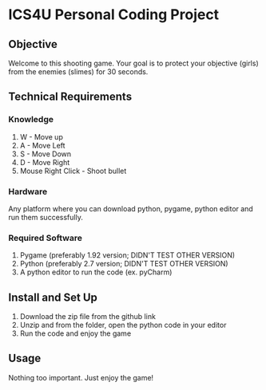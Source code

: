 # ICS4U Personal Coding Project

## Objective
Welcome to this shooting game. Your goal is to protect your objective (girls) from the enemies (slimes) for 30 seconds.

## Technical Requirements
### Knowledge

1. W - Move up
2. A - Move Left
3. S - Move Down
4. D - Move Right
5. Mouse Right Click - Shoot bullet

### Hardware
Any platform where you can download python, pygame, python editor and run them successfully.

### Required Software
1. Pygame (preferably 1.92 version; DIDN'T TEST OTHER VERSION)
2. Python (preferably 2.7 version; DIDN'T TEST OTHER VERSION)
3. A python editor to run the code (ex. pyCharm)

## Install and Set Up
1. Download the zip file from the github link
2. Unzip and from the folder, open the python code in your editor
3. Run the code and enjoy the game

## Usage
Nothing too important. Just enjoy the game!

